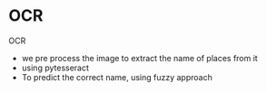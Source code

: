 # OCR
OCR
- we pre process the image to extract the name of places from it
- using pytesseract
- To predict the correct name, using fuzzy approach
